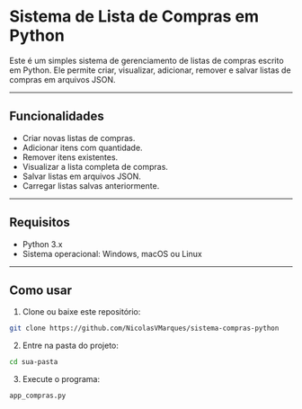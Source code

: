 # Sistema de Lista de Compras em Python

Este é um simples sistema de gerenciamento de listas de compras escrito em Python. Ele permite criar, visualizar, adicionar, remover e salvar listas de compras em arquivos JSON.

---

## Funcionalidades

- Criar novas listas de compras.
- Adicionar itens com quantidade.
- Remover itens existentes.
- Visualizar a lista completa de compras.
- Salvar listas em arquivos JSON.
- Carregar listas salvas anteriormente.

---

## Requisitos

- Python 3.x
- Sistema operacional: Windows, macOS ou Linux

---

## Como usar

1. Clone ou baixe este repositório:

```bash
git clone https://github.com/NicolasVMarques/sistema-compras-python
```
2. Entre na pasta do projeto:

```bash
cd sua-pasta
```
3. Execute o programa:

```bash
app_compras.py
```
